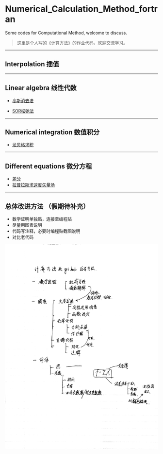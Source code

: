 # Numerical_Calculation_Method_fortran
Some codes for Computational Method, welcome to discuss.
>这里是个人写的《计算方法》的作业代码，欢迎交流学习。

---
## Interpolation 插值

---
## Linear algebra 线性代数
- [高斯消去法](https://github.com/Bugatti100Peagle/Numerical_Calculation_Method_fortran/blob/master/Gaussian_elimination/Introduce_of_Gaussi.md)

- [SOR松弛法](https://github.com/Bugatti100Peagle/Numerical_Calculation_Method_fortran/blob/master/SOR/Introduce_to_SOR.md)

---
## Numerical integration 数值积分
- [龙贝格求积](https://github.com/Bugatti100Peagle/Numerical_Calculation_Method_fortran/blob/master/Romberg/Introduce_of_Romberg.md)

---
## Different equations 微分方程
- [差分](https://github.com/Bugatti100Peagle/Numerical_Calculation_Method_fortran/blob/master/Difference/Differece.md)
- [拉普拉斯求速度矢量场](https://github.com/Bugatti100Peagle/Numerical_Calculation_Method_fortran/blob/master/Laplace/Introdice_of_Laplace.md)

---
## 总体改进方法 （假期待补充）
- 数学证明单独贴，连接至编程贴
- 尽量用图表说明
- 代码写注释，必要时编程贴截图说明
- 对比老代码

![enter imag](https://github.com/Bugatti100Peagle/Numerical_Calculation_Method_fortran/blob/master/pictures/how_study_by_myself.jpg)
